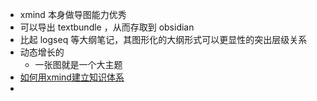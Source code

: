 - xmind 本身做导图能力优秀
- 可以导出 textbundle ，从而存取到 obsidian
- 比起 logseq 等大纲笔记，其图形化的大纲形式可以更显性的突出层级关系
- 动态增长的
	- 一张图就是一个大主题
- [如何用xmind建立知识体系](https://zhuanlan.zhihu.com/p/481882933)
-